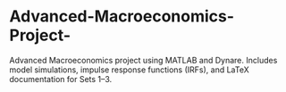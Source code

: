 # Advanced-Macroeconomics-Project-
Advanced Macroeconomics project using MATLAB and Dynare. Includes model simulations, impulse response functions (IRFs), and LaTeX documentation for Sets 1–3.

